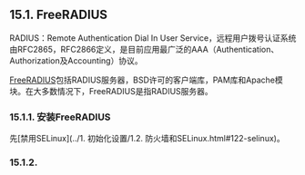## 15.1. FreeRADIUS

RADIUS：Remote Authentication Dial In User Service，远程用户拨号认证系统由RFC2865，RFC2866定义，是目前应用最广泛的AAA（Authentication、Authorization及Accounting）协议。

[FreeRADIUS](http://freeradius.org/)包括RADIUS服务器，BSD许可的客户端库，PAM库和Apache模块。在大多数情况下，FreeRADIUS是指RADIUS服务器。

### 15.1.1. 安装FreeRADIUS

先[禁用SELinux](../1. 初始化设置/1.2. 防火墙和SELinux.html#122-selinux)。






















### 15.1.2. 



